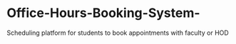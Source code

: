 # Office-Hours-Booking-System-
Scheduling platform for students to book appointments with faculty or HOD
